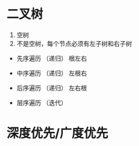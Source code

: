 # 二叉树
1. 空树
2. 不是空树，每个节点必须有左子树和右子树


- 先序遍历      （递归） 根左右
- 中序遍历      （递归） 左根右
- 后序遍历      （递归） 左右根

- 层序遍历      （迭代）


# 深度优先/广度优先